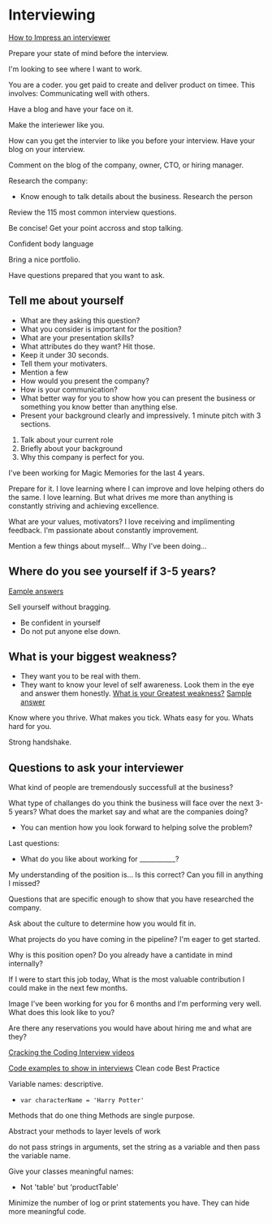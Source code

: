 Interviewing
============



[How to Impress an interviewer](https://www.youtube.com/watch?v=pMRO2dl9z3w)

Prepare your state of mind before the interview.

I'm looking to see where I want to work.


You are a coder.  you get paid to create and deliver product on timee.  This involves:
Communicating well with others.

Have a blog and have your face on it.

Make the interiewer like you.

How can you get the intervier to like you before your interview.
Have your blog on your interview.

Comment on the blog of the company, owner, CTO, or hiring manager.

Research the company:
 * Know enough to talk details about the business.
Research the person

Review the 115 most common interview questions.

Be concise! Get your point accross and stop talking.

Confident body language

Bring a nice portfolio.

Have questions prepared that you want to ask.

## Tell me about yourself
 * What are they asking this question?
  * What you consider is important for the position?
  * What are your presentation skills?
 * What attributes do they want?  Hit those.
 * Keep it under 30 seconds.
 * Tell them your motivaters.
 * Mention a few 
 * How would you present the company?
 * How is your communication?
 * What better way for you to show how you can present the business or something you know better than anything else.
 * Present your background clearly and impressively.
 1 minute pitch with 3 sections.
 1.  Talk about your current role
 1.  Briefly about your background
 1.  Why this company is perfect for you.

 I've been working for Magic Memories for the last 4 years.






Prepare for it.
I love learning where I can improve and love helping others do the same.  I love learning.  But what drives me more than anything is constantly striving and achieving excellence.

What are your values, motivators?
I love receiving and implimenting feedback.
I'm passionate about constantly improvement.

Mention a few things about myself...
Why I've been doing...

Where do you see yourself if 3-5 years?
--------------------------------------

[Eample answers](https://www.youtube.com/watch?v=tt4TF1wqz9U)


Sell yourself without bragging.
 * Be confident in yourself
 * Do not put anyone else down.




What is your biggest weakness?
------------------------------
 * They want you to be real with them.
 * They want to know your level of self awareness.
Look them in the eye and answer them honestly.
[What is your Greatest weakness?](https://www.youtube.com/watch?v=Oyj2PCWHPHc)
[Sample answer](https://www.youtube.com/watch?v=2mc2B8NZhvY)

Know where you thrive.  What makes you tick.  Whats easy for you.  Whats hard for you.


Strong handshake.

Questions to ask your interviewer
--------------------------------

What kind of people are tremendously successfull at the business?

What type of challanges do you think the business will face over the next 3-5 years?
What does the market say and what are the companies doing?
 * You can mention how you look forward to helping solve the problem?

 Last questions:
  * What do you like about working for ___________?






My understanding of the position is...  Is this correct?  Can you fill in anything I missed?

Questions that are specific enough to show that you have researched the company.

Ask about the culture to determine how you would fit in.

What projects do you have coming in the pipeline?  I'm eager to get started.

Why is this position open?
Do you already have a cantidate in mind internally?

If I were to start this job today, What is the most valuable contribution I could make in the next few months.

Image I've been working for you for 6 months and I'm performing very well.  What does this look like to you?

Are there any reservations you would have about hiring me and what are they?



[Cracking the Coding Interview videos](https://www.youtube.com/watch?v=shs0KM3wKv8&list=PLX6IKgS15Ue02WDPRCmYKuZicQHit9kFt)

[Code examples to show in interviews](https://www.youtube.com/watch?v=gnZh0CqOCA0)
Clean code
Best Practice

Variable names: descriptive.
 * `var characterName = 'Harry Potter'`

Methods that do one thing
Methods are single purpose.

Abstract your methods to layer levels of work

do not pass strings in arguments, set the string as a variable and then pass the variable name.

Give your classes meaningful names:
 * Not 'table' but 'productTable'

 Minimize the number of log or print statements you have.  They can hide more meaningful code.

